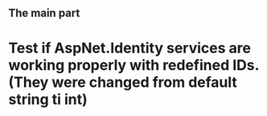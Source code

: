 ## The main part
# Test if AspNet.Identity services are working properly with redefined IDs. (They were changed from default string ti int)
